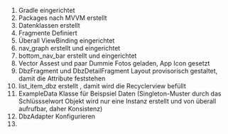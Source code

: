 1. Gradle eingerichtet
2. Packages nach MVVM erstellt
2. Datenklassen erstellt 
3. Fragmente Definiert
4. Überall ViewBinding eingerichtet
4. nav_graph erstellt und eingerichtet
5. bottom_nav_bar erstellt und eingerichtet
6. Vector Assest und paar Dummie Fotos geladen, App Icon gesetzt
7. DbzFragment und DbzDetailFragment Layout provisorisch gestaltet, damit die Attribute feststehen
8. list_item_dbz erstellt , damit wird die Recyclerview befüllt
9. ExampleData Klasse für Beispsiel Daten (Singleton-Muster durch das Schlüssselwort Objekt wird nur eine Instanz erstellt und von überall aufrufbar, daher Konsistenz)
10. DbzAdapter Konfigurieren
11. 
